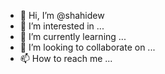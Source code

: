 - 👋 Hi, I’m @shahidew
- 👀 I’m interested in ...
- 🌱 I’m currently learning ...
- 💞️ I’m looking to collaborate on ...
- 📫 How to reach me ...

<!---
shahidew/shahidew is a ✨ special ✨ repository because its `README.md` (this file) appears on your GitHub profile.
You can click the Preview link to take a look at your changes.
--->
